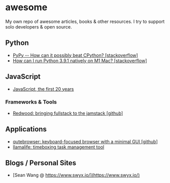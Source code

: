 # awesome
My own repo of awesome articles, books &amp; other resources. I try to support solo developers & open source.

## Python

- [PyPy -- How can it possibly beat CPython? [stackoverflow]](https://stackoverflow.com/questions/2591879/pypy-how-can-it-possibly-beat-cpython)
- [How can I run Python 3.9.1 natively on M1 Mac? [stackoverflow]](https://stackoverflow.com/questions/65559632/how-can-i-run-python-3-9-1-natively-on-m1-mac)

## JavaScript

- [JavaScript, the first 20 years](https://zenodo.org/record/3707008#.YUkCuaBUtpQ)

### Frameworks & Tools

- [Redwood: bringing fullstack to the jamstack [github]](https://github.com/redwoodjs/redwood)

## Applications

- [qutebrowser: keyboard-focused browser with a minimal GUI [github]](https://github.com/qutebrowser/qutebrowser)
- [llamalife: timeboxing task management tool](https://llamalife.co/)

## Blogs / Personal Sites
- [Sean Wang @ https://www.swyx.io/](https://www.swyx.io/)
